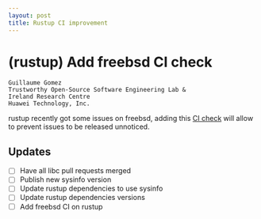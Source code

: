 ```yaml
---
layout: post
title: Rustup CI improvement
---
```


# (rustup) Add freebsd CI check

```
Guillaume Gomez
Trustworthy Open-Source Software Engineering Lab &
Ireland Research Centre
Huawei Technology, Inc.
```

rustup recently got some issues on freebsd, adding this [CI check](https://github.com/rust-lang/rustup/pull/2783) will allow to prevent issues to be released unnoticed.

## Updates

 - [ ] Have all libc pull requests merged
 - [ ] Publish new sysinfo version
 - [ ] Update rustup dependencies to use sysinfo
 - [ ] Update rustup dependencies versions
 - [ ] Add freebsd CI on rustup
